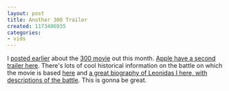 ```yaml
---
layout: post
title: Another 300 Trailer
created: 1173406935
categories:
- vids
---
```

I <a href="/blog/2007/01/03/300-trailer/">posted earlier</a> about the <a href="http://300themovie.warnerbros.com/">300 movie</a> out this month. <a href="http://www.apple.com/trailers/wb/300/trailer1/">Apple have a second trailer here</a>. There's lots of cool historical information on the battle on which the movie is based <a href="http://www.livius.org/a/battlefields/thermopylae/thermopylae.html">here</a> and <a href="http://www.answers.com/topic/leonidas-i">a great biography of Leonidas I here, with descriptions of the battle</a>. This is gonna be great.
